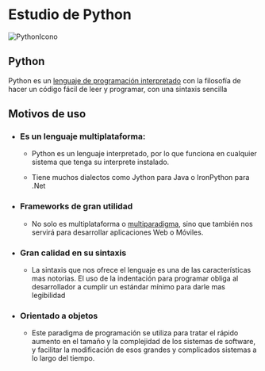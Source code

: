 # Estudio de Python
![PythonIcono](https://upload.wikimedia.org/wikipedia/commons/c/c3/Python-logo-notext.svg)

## Python
Python es un [lenguaje de programación interpretado](https://es.wikipedia.org/wiki/Int%C3%A9rprete_(inform%C3%A1tica)) con la filosofía de hacer un código fácil de leer y programar, con una sintaxis sencilla

## Motivos de uso

- ### **Es un lenguaje multiplataforma**:
    - Python es un lenguaje interpretado, por lo que funciona en cualquier sistema que tenga su interprete instalado. 
    
    - Tiene muchos dialectos como Jython para Java o IronPython para .Net

- ### **Frameworks de gran utilidad**
    - No solo es multiplataforma o [multiparadigma](https://esacademic.com/dic.nsf/eswiki/715533), sino que también nos servirá para desarrollar aplicaciones Web o Móviles.

- ### **Gran calidad en su sintaxis**
    - La sintaxis que nos ofrece el lenguaje es una de las características mas notorias. El uso de la indentación para programar obliga al desarrollador a cumplir un estándar mínimo para darle mas legibilidad

- ### **Orientado a objetos**
    - Este paradigma de programación se utiliza para tratar el rápido aumento en el tamaño y la complejidad de los sistemas de software, y facilitar la modificación de esos grandes y complicados sistemas a lo largo del tiempo.
